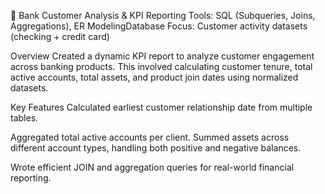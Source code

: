 🏦 Bank Customer Analysis & KPI Reporting
Tools: 
SQL (Subqueries, Joins, Aggregations), ER ModelingDatabase Focus: Customer activity datasets (checking + credit card)

Overview
Created a dynamic KPI report to analyze customer engagement across banking products.
This involved calculating customer tenure, total active accounts, total assets, and product join dates using normalized datasets.

Key Features
Calculated earliest customer relationship date from multiple tables.

Aggregated total active accounts per client.
Summed assets across different account types, handling both positive and negative balances.

Wrote efficient JOIN and aggregation queries for real-world financial reporting.
